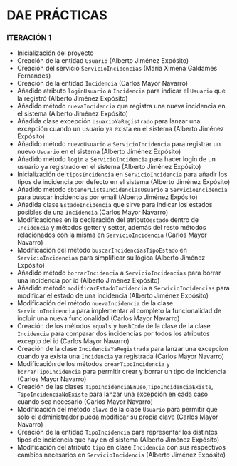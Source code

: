 # DAE PRÁCTICAS
### ITERACIÓN 1

- Inicialización del proyecto
- Creación de la entidad ``Usuario`` (Alberto Jiménez Expósito)
- Creación del servicio ``ServicioIncidencias`` (María Ximena Galdames Fernandes)
- Creación de la entidad ``Incidencia`` (Carlos Mayor Navarro)
- Añadido atributo `loginUsuario` a ``Incidencia`` para indicar el `Usuario` que la registró (Alberto Jiménez Expósito)
- Añadido método ``nuevaIncidencia`` que registra una nueva incidencia en el sistema (Alberto Jiménez Expósito)
- Añadida clase excepción ``UsuarioYaRegistrado`` para lanzar una excepción cuando un usuario ya exista en el sistema (Alberto Jiménez Expósito)
- Añadido método `nuevoUsuario` a ``ServicioIncidencia`` para registrar un nuevo `Usuario` en el sistema (Alberto Jiménez Expósito)
- Añadido método ``login`` a `ServicioIncidencia` para hacer login de un usuario ya registrado en el sistema (Alberto Jiménez Expósito)
- Inicialización de ``tiposIncidencia`` en `ServicioIncidencia` para añadir los tipos de incidencia por defecto en el sistema (Alberto Jiménez Expósito)
- Añadido método ``obtenerListaIncidenciasUsuario`` a `ServicioIncidencia` para buscar incidencias por email (Alberto Jiménez Expósito)
- Añadida clase ``EstadoIncidencia`` que sirve para indicar los estados posibles de una `Incidencia` (Carlos Mayor Navarro)
- Modificaciones en la declaración del atributo``estado`` dentro de `Incidencia` y métodos getter y setter, además del resto métodos relacionados con la misma en ``ServicioIncidencia`` (Carlos Mayor Navarro)
- Modificación del método ``buscarIncidenciasTipoEstado`` en `ServicioIncidencias` para simplificar su lógica (Alberto Jiménez Expósito)
- Añadido método ``borrarIncidencia`` a `ServicioIncidencias` para borrar una incidencia por id (Alberto Jiménez Expósito)
- Añadido método ``modificarEstadoIncidencia`` a `ServicioIncidencias` para modificar el estado de una incidencia (Alberto Jiménez Expósito)
- Modificación del método `nuevaIncidencia` de la clase ``ServicioIncidencia`` para implementar al completo la funcionalidad de incluir una nueva funcionalidad (Carlos Mayor Navarro)
- Creación de los métodos `equals` y `hashCode` de la clase de la clase ``Incidencia`` para comparar dos incidencias por todos los atributos excepto del id (Carlos Mayor Navarro)
- Creación de la clase ``IncidenciaYaRegistrada`` para lanzar una excepcion cuando ya exista una ``Incidencia`` ya registrada (Carlos Mayor Navarro)
- Modificación de los métodos ``crearTipoIncidencia`` y ``borrarTipoIncidencia`` para permitir crear y borrar un tipo de Incidencia (Carlos Mayor Navarro)
- Creación de las clases ``TipoIncidenciaEnUso``,``TipoIncidenciaExiste``, ``TipoIncidenciaNoExiste`` para lanzar una excepción en cada caso cuando sea necesario (Carlos Mayor Navarro)
- Modificación del método ``clave`` de la clase ``Usuario`` para permitir que solo el administrador pueda modificar su propia clave (Carlos Mayor Navarro)
- Creación de la entidad ``TipoIncidencia`` para representar los distintos tipos de incidencia que hay en el sistema (Alberto Jiménez Expósito)
- Modificación del atributo ``tipo`` en clase `Incidencia` con sus respectivos cambios necesarios en `ServicioIncidencia` (Alberto Jiménez Expósito)